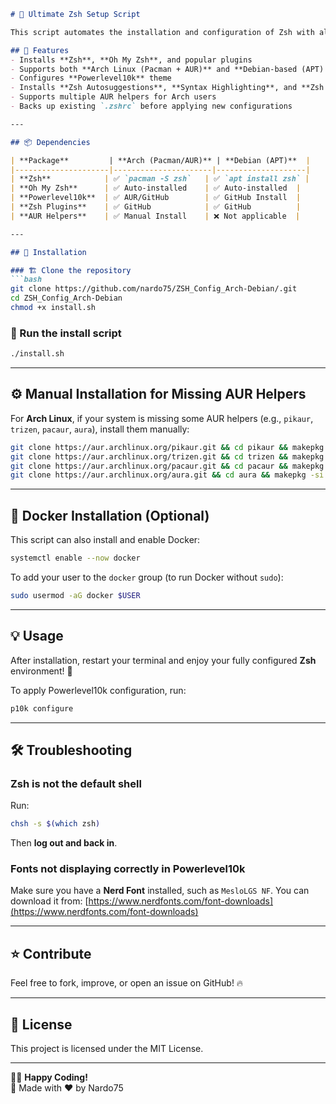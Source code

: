 ```md
# 🚀 Ultimate Zsh Setup Script

This script automates the installation and configuration of Zsh with all necessary dependencies and plugins, ensuring an optimized terminal experience.

## 📜 Features
- Installs **Zsh**, **Oh My Zsh**, and popular plugins
- Supports both **Arch Linux (Pacman + AUR)** and **Debian-based (APT) systems**
- Configures **Powerlevel10k** theme
- Installs **Zsh Autosuggestions**, **Syntax Highlighting**, and **Zsh Completions**
- Supports multiple AUR helpers for Arch users
- Backs up existing `.zshrc` before applying new configurations

---

## 📦 Dependencies

| **Package**         | **Arch (Pacman/AUR)** | **Debian (APT)**  |
|---------------------|----------------------|--------------------|
| **Zsh**            | ✅ `pacman -S zsh`   | ✅ `apt install zsh` |
| **Oh My Zsh**      | ✅ Auto-installed    | ✅ Auto-installed  |
| **Powerlevel10k**  | ✅ AUR/GitHub        | ✅ GitHub Install  |
| **Zsh Plugins**    | ✅ GitHub            | ✅ GitHub          |
| **AUR Helpers**    | ✅ Manual Install    | ❌ Not applicable  |

---

## 🔧 Installation

### 🏗️ Clone the repository
```bash
git clone https://github.com/nardo75/ZSH_Config_Arch-Debian/.git
cd ZSH_Config_Arch-Debian
chmod +x install.sh
```

### 🚀 Run the install script
```bash
./install.sh
```

---

## ⚙️ Manual Installation for Missing AUR Helpers

For **Arch Linux**, if your system is missing some AUR helpers (e.g., `pikaur`, `trizen`, `pacaur`, `aura`), install them manually:

```bash
git clone https://aur.archlinux.org/pikaur.git && cd pikaur && makepkg -si --noconfirm
git clone https://aur.archlinux.org/trizen.git && cd trizen && makepkg -si --noconfirm
git clone https://aur.archlinux.org/pacaur.git && cd pacaur && makepkg -si --noconfirm
git clone https://aur.archlinux.org/aura.git && cd aura && makepkg -si --noconfirm
```

---

## 🐳 Docker Installation (Optional)
This script can also install and enable Docker:

```bash
systemctl enable --now docker
```
To add your user to the `docker` group (to run Docker without `sudo`):

```bash
sudo usermod -aG docker $USER
```

---

## 💡 Usage

After installation, restart your terminal and enjoy your fully configured **Zsh** environment! 🎉

To apply Powerlevel10k configuration, run:
```bash
p10k configure
```

---

## 🛠️ Troubleshooting

### **Zsh is not the default shell**
Run:
```bash
chsh -s $(which zsh)
```
Then **log out and back in**.

### **Fonts not displaying correctly in Powerlevel10k**
Make sure you have a **Nerd Font** installed, such as `MesloLGS NF`. You can download it from:
[https://www.nerdfonts.com/font-downloads](https://www.nerdfonts.com/font-downloads)

---

## ⭐ Contribute
Feel free to fork, improve, or open an issue on GitHub! 🔥

---

## 📜 License
This project is licensed under the MIT License.

---
👨‍💻 **Happy Coding!**  
🚀 Made with ❤️ by Nardo75  

